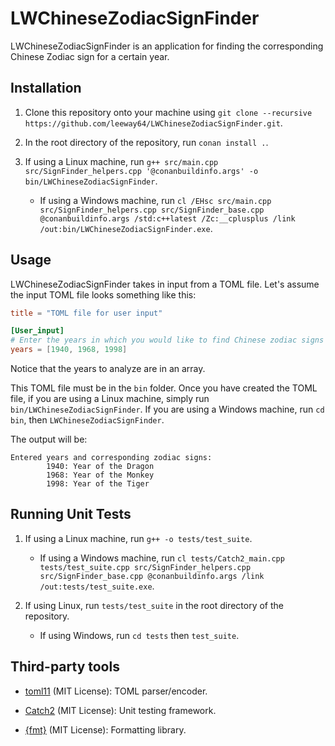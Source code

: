 # LWChineseZodiacSignFinder

LWChineseZodiacSignFinder is an application for finding the corresponding Chinese Zodiac sign for a
certain year.

## Installation

1. Clone this repository onto your machine using
   `git clone --recursive https://github.com/leeway64/LWChineseZodiacSignFinder.git`.

2. In the root directory of the repository, run `conan install .`.

3. If using a Linux machine, run
   `g++ src/main.cpp src/SignFinder_helpers.cpp '@conanbuildinfo.args' -o bin/LWChineseZodiacSignFinder`.

   - If using a Windows machine, run
     `cl /EHsc src/main.cpp src/SignFinder_helpers.cpp src/SignFinder_base.cpp @conanbuildinfo.args /std:c++latest /Zc:__cplusplus /link /out:bin/LWChineseZodiacSignFinder.exe`.

## Usage

LWChineseZodiacSignFinder takes in input from a TOML file. Let's assume the input TOML file looks
something like this:

```toml
title = "TOML file for user input"

[User_input]
# Enter the years in which you would like to find Chinese zodiac signs for in an array.
years = [1940, 1968, 1998]
```

Notice that the years to analyze are in an array.

This TOML file must be in the `bin` folder. Once you have created the TOML file, if you are using a
Linux machine, simply run `bin/LWChineseZodiacSignFinder`. If you are using a Windows machine, run
`cd bin`, then `LWChineseZodiacSignFinder`.

The output will be:

```
Entered years and corresponding zodiac signs:
        1940: Year of the Dragon
        1968: Year of the Monkey
        1998: Year of the Tiger
```

## Running Unit Tests

1. If using a Linux machine, run `g++ -o tests/test_suite`.
   - If using a Windows machine, run
     `cl tests/Catch2_main.cpp tests/test_suite.cpp src/SignFinder_helpers.cpp src/SignFinder_base.cpp @conanbuildinfo.args /link /out:tests/test_suite.exe`.
   
2. If using Linux, run `tests/test_suite` in the root directory of the repository.
   - If using Windows, run `cd tests` then `test_suite`.


## Third-party tools

- [toml11](https://github.com/ToruNiina/toml11) (MIT License): TOML parser/encoder.

- [Catch2](https://github.com/catchorg/Catch2/tree/v2.x) (MIT License): Unit testing framework.

- [{fmt}](https://github.com/fmtlib/fmt) (MIT License): Formatting library.
